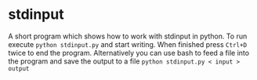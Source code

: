 stdinput
============

A short program which shows how to work with stdinput in python. To run execute
`python stdinput.py`
and start writing. When finished press `Ctrl+D` twice to end the program. Alternatively you can use bash to feed a file into the program and save the output to a file
`python stdinput.py < input > output`

